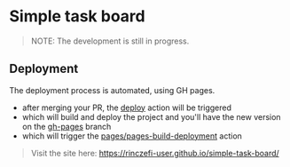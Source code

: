 # Simple task board

> NOTE: The development is still in progress.

## Deployment

The deployment process is automated, using GH pages.
- after merging your PR, the [deploy](https://github.com/rinczefi-user/simple-task-board/blob/main/.github/workflows/deploy.yml) action will be triggered
- which will build and deploy the project and you'll have the new version on the [gh-pages](https://github.com/rinczefi-user/simple-task-board/tree/gh-pages) branch
- which will trigger the [pages/pages-build-deployment](https://github.com/rinczefi-user/simple-task-board/actions/workflows/pages/pages-build-deployment) action

> Visit the site here: https://rinczefi-user.github.io/simple-task-board/
